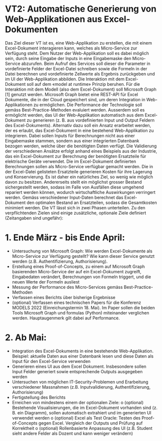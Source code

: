 # VT2: Automatische Generierung von Web-Applikationen aus Excel-Dokumenten

Das Ziel dieser VT ist es, eine Web-Applikation zu erstellen, die mit einem Excel-Dokument interagieren kann, welches als Micro-Service zur Verfügung steht. Dem Nutzer der Web-Applikation soll es dabei möglich sein, durch seine Eingabe der Inputs in eine Eingabemaske den Micro-Service abzurufen. Beim Aufruf des Services soll dieser die Parameter in vordefinierte Felder der Excel-Datei schreiben sowie die Formeln in der Datei berechnen und vordefinierte Zellwerte als Ergebnis zurückgeben und im UI der Web-Applikation abbilden. 
Die Interaktion mit dem Excel-Dokument soll auf dem «model at runtime» Prinzip beruhen. Für die Interaktion mit dem Modell (also dem Excel-Dokument) soll Microsoft Graph [1] genutzt werden. Microsoft Graph bietet eine REST-API für Excel Dokumente, die in der Cloud gespeichert sind, um deren Integration in Web-Applikationen zu ermöglichen. Die Performance der Technologie soll gemäss Best-Practice-Methoden evaluiert werden.
Ausserdem soll es ermöglicht werden, das UI der Web-Applikation automatisch aus dem Excel-Dokument zu generieren (z. B. aus vordefinierten Input und Output Feldern des Excel-Dokuments). Alternativ dazu soll ein Ansatz erarbeitet werden, der es erlaubt, das Excel-Dokument in eine bestehend Web-Applikation zu integrieren. Dabei sollen Inputs für Berechnungen nicht aus einer Eingabemaske stammen, sondern aus einer integrierten Datenbank bezogen werden, welche über die benötigten Daten verfügt.
Die Validierung der verschiedenen Ansätze erfolgt anhand eines Beispiels aus der Industrie, das ein Excel-Dokument zur Berechnung der benötigten Ersatzteile für elektrische Geräte verwendet. Die im Excel-Dokument definierten Berechnungen sollen als Micro-Service verfügbar gemacht werden. 
Die in der Excel-Datei gelisteten Ersatzteile generieren Kosten für ihre Lagerung und Konservierung. Es ist daher ein natürliches Ziel, so wenig wie möglich davon zu besitzen. Andererseits stellt ein möglichst grosser Bestand sichergestellt werden, sodass im Falle von Ausfällen diese umgehend repariert werden können, wodurch wirtschaftliche Auswirkungen verringert werden. Gemäss verschiedener Input-Daten berechnet das Excel-Dokument den optimalen Bestand an Ersatzteilen, sodass die Gesamtkosten minimiert werden.
Die VT lässt sich in zwei Phasen unterteilen. Zu den verpflichtenden Zielen sind einige zusätzliche, optionale Ziele definiert (Zeitangaben sind ungefähr):
 

# 1.	Ende März - bis Ende April: 
-    Untersuchung von Microsoft Graph: Wie werden Excel-Dokumente als Micro-Service zur Verfügung gestellt? Wie kann dieser Service genutzt werden (z.B. Authentifizierung, Authorisierung).
-    Erstellung eines Proof-of-Concepts, zu einem auf Microsoft Graph basierenden Micro-Service der auf ein Excel-Dokument zugreift, Eingabedaten verändert, Berechnungen von Formeln triggert, und die neuen Werte der Formeln ausliest
-    Messung der Performance des Micro-Services gemäss Best-Practice-Methoden
-    Verfassen eines Berichts über bisherige Ergebnisse
-   (optional) Verfassen eines technischen Papers für die Konferenz MODELS 2022 (Einreichungstermin 18. Mai). Im Paper sollen die beiden Tools Microsoft Graph und formulas (Python) miteinander verglichen werden. Hauptaugenmerk gilt dabei auf Performance. 

# 2.	Ab Mai: 
-	Integration des Excel-Dokuments in eine bestehende Web-Applikation. Beispiel: aktuelle Daten aus einer Datenbank lesen und diese Daten als Input für den Excel-Service verwenden
-	Generieren eines UI aus dem Excel Dokument. Insbesondere sollen Input Felder generiert sowie entsprechende Outputs ausgegeben werden
-	Untersuchen von möglichen IT-Security-Problemen und Erarbeitung verschiedener Massnahmen (z.B. Inputvalidierung, Authentifizierung, Authorisierung)
-	Fertigstellung des Berichts
-	Erreichen von mindestens einem der optionalen Ziele:
o	(optional) Bestehende Visualisierungen, die im Excel-Dokument vorhanden sind (z. B. ein Diagramm), sollen automatisch extrahiert und im generierten UI verwendet werden 
o	(optional) Excel als Test Oracle: Testen des Proof-of-Concepts gegen Excel. Vergleich der Outputs und Prüfung auf Korrektheit
o	(optional) Rollenbasierte Anpassung des UI (z.B. Student sieht andere Felder als Dozent und kann weniger verändern)

